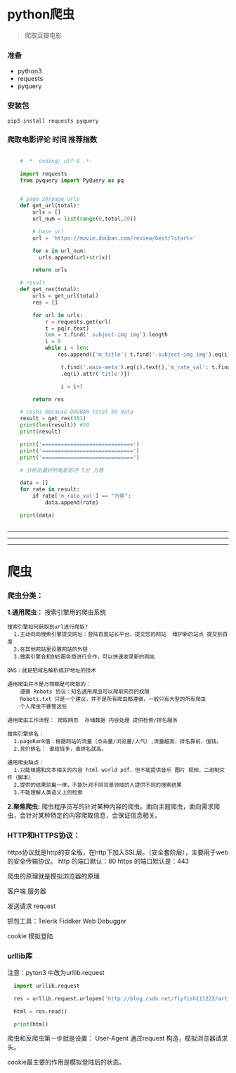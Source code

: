 # python爬虫

> 爬取豆瓣电影

### 准备
- python3
- requests
- pyquery

### 安装包

    pip3 install requests pyquery

### 爬取电影评论 时间 推荐指数

```python

    # -*- coding: utf-8 -*-

    import requests
    from pyquery import PyQuery as pq


    # page 20/page urls
    def get_url(total):
        urls = []
        url_num = list(range(0,total,20))

        # base url
        url = 'https://movie.douban.com/review/best/?start='

        for x in url_num:
          urls.append(url+str(x))

        return urls

    # result
    def get_res(total):
        urls = get_url(total)
        res = []

        for url in urls:
            r = requests.get(url)
            t = pq(r.text)
            len = t.find('.subject-img img').length
            i = 0
            while i < len:
                res.append({'m_title': t.find('.subject-img img').eq(i).attr('title'),'c_date':

                 t.find('.main-meta').eq(i).text(),'m_rate_val': t.find('.main-title-rating')
                 .eq(i).attr('title')})

                 i = i+1

        return res

    # ceshi because DOUBAN total 50 data
    result = get_res(301)
    print(len(result)) #50
    print(result)

    print('=============================')
    print('=============================')
    print('=============================')

    # 分析出最好的电影影评 5分 力荐

    data = []
    for rate in result:
        if rate['m_rate_val'] == "力荐":
            data.append(rate)

    print(data)



```



---
---
---


# 爬虫

### 爬虫分类：

**1.通用爬虫：** 搜索引擎用的爬虫系统

    搜索引擎如何获取到url进行爬取?
      1.主动向向搜索引擎提交网址：登陆百度站长平台，提交您的网站  维护新的站点 提交到百度
      2.在其他网站里设置网站的外链
      3.搜索引擎会和DNS服务商进行合作，可以快速收录新的网站

    DNS：就是把域名解析成IP地址的技术

    通用爬虫并不是万物都是可爬取的：
        遵循 Robots 协议：知名通用爬虫可以爬取网页的权限
        Robots.txt 只是一个建议，并不是所有爬虫都遵循，一般只有大型的所有爬虫
        个人爬虫不要管这些

    通用爬虫工作流程： 爬取网页  存储数据 内容处理 提供检索/排名服务

    搜索引擎排名：
      1.pageRank值：根据网站的流量（点击量/浏览量/人气）,流量越高，排名靠前，值钱。
      2.竞价排名： 谁给钱多，谁排名就高。

    通用爬虫缺点：
      1.只能根据和文本相关的内容 html world pdf，但不能提供音乐 图片 视频，二进制文件（脚本）
      2.提供的结果前篇一律，不能针对不同背景领域的人提供不同的搜索结果
      3.不能理解人类语义上的检索

**2.聚焦爬虫:** 爬虫程序员写的针对某种内容的爬虫。面向主题爬虫，面向需求爬虫，会针对某种特定的内容爬取信息，会保证信息相关。

### HTTP和HTTPS协议：

https协议就是http的安全版，在http下加入SSL层。（安全套阶层），主要用于web的安全传输协议。
http 的端口默认：80
https 的端口默认是：443

爬虫的原理就是模拟浏览器的原理

客户端  服务器

发送请求 request

抓包工具：Telerik Fiddker Web Debugger

cookie 模拟登陆

### urllib库

注意：pyton3 中改为urllib.request

```py
  import urllib.request

  res = urllib.request.urlopen('http://blog.csdn.net/flyfish111222/article/details/51886787')

  html = res.read()

  print(html)
```

爬虫和反爬虫第一步就是设置： User-Agent
通过request 构造，模拟浏览器请求头。

cookie最主要的作用是模拟登陆后的状态。
